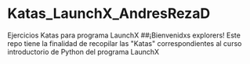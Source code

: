 # Katas_LaunchX_AndresRezaD
Ejercicios Katas para programa LaunchX
##¡Bienvenidxs explorers!
Este repo tiene la finalidad de recopilar las "Katas" correspondientes al 
curso introductorio de Python del programa LaunchX
